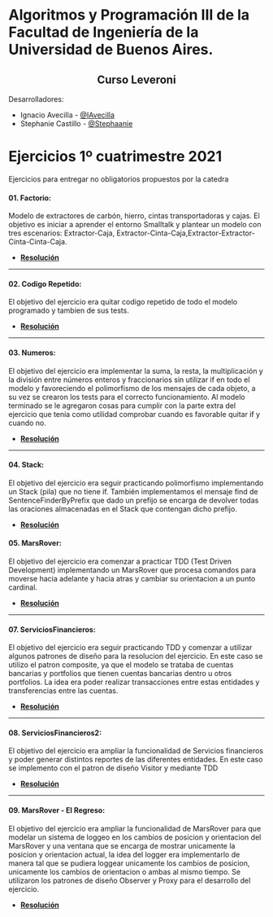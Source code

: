 <h1> Algoritmos y Programación III de la Facultad de Ingeniería de la Universidad de Buenos Aires. </h1>

<h2 align="center">
  Curso Leveroni
</h2>

Desarrolladores: 
- Ignacio Avecilla - [@IAvecilla](https://github.com/IAvecilla)
- Stephanie Castillo - [@Stephaanie](https://github.com/Stephaaniie)

# Ejercicios 1º cuatrimestre 2021
Ejercicios para entregar no obligatorios propuestos por la catedra

#### 01. Factorio:
Modelo de extractores de carbón, hierro, cintas transportadoras y cajas. 
El objetivo es iniciar a aprender el entorno Smalltalk y plantear un modelo con tres escenarios: Extractor-Caja, Extractor-Cinta-Caja,Extractor-Extractor-Cinta-Cinta-Caja.

- **[Resolución](https://github.com/IAvecilla/Algoritmos-y-programacion-III/blob/main/01-Factorio/FactorioParte2%20-%20Entregable.st)**

---

#### 02. Codigo Repetido:
El objetivo del ejercicio era quitar codigo repetido de todo el modelo programado y tambien de sus tests.

- **[Resolución](https://github.com/IAvecilla/Algoritmos-y-programacion-III/blob/main/02-CodigoRepetido/CodigoRepetido-Entregable.st)**

---

#### 03. Numeros:
El objetivo del ejercicio era implementar la suma, la resta, la multiplicación y la división entre números enteros y fraccionarios sin utilizar if en todo el modelo y favoreciendo el polimorfismo de los mensajes de cada objeto, a su vez se crearon los tests para el correcto funcionamiento.
Al modelo terminado se le agregaron cosas para cumplir con la parte extra del ejercicio que tenia como utilidad comprobar cuando es favorable quitar if y cuando no.

- **[Resolución](https://github.com/IAvecilla/Algoritmos-y-programacion-III/blob/main/03-Numeros/Numeros-Parte2-Entregable.st)**

---

#### 04. Stack:
El objetivo del ejercicio era seguir practicando polimorfismo implementando un Stack (pila) que no tiene if. 
También implementamos el mensaje find de SentenceFinderByPrefix que dado un prefijo se encarga de devolver todas las oraciones almacenadas en el Stack que contengan dicho prefijo.

- **[Resolución](https://github.com/IAvecilla/Algoritmos-y-programacion-III/blob/main/04-Stack/Stack-Exercise-Entregable.st)**

#### 05. MarsRover:
El objetivo del ejercicio era comenzar a practicar TDD (Test Driven Development) implementando un MarsRover que procesa comandos para moverse hacia adelante y hacia atras
y cambiar su orientacion a un punto cardinal.

- **[Resolución](https://github.com/IAvecilla/Algoritmos-y-programacion-III/blob/main/05-MarsRover/MarsRover%20-%20Entregable.st)**

---

#### 07. ServiciosFinancieros:
El objetivo del ejercicio era seguir practicando TDD y comenzar a utilizar algunos patrones de diseño para la resolucion del ejercicio.
En este caso se utilizo el patron composite, ya que el modelo se trataba de cuentas bancarias y portfolios que tienen cuentas bancarias dentro u otros portfolios.
La idea era poder realizar transacciones entre estas entidades y transferencias entre las cuentas.

- **[Resolución](https://github.com/IAvecilla/Algoritmos-y-programacion-III/blob/main/07-ServiciosFinancieros/ServiciosFinancieros-Entregable.st)**

---

#### 08. ServiciosFinancieros2:
El objetivo del ejercicio era ampliar la funcionalidad de Servicios financieros y poder generar distintos reportes de las diferentes entidades.
En este caso se implemento con el patron de diseño Visitor y mediante TDD

- **[Resolución](https://github.com/IAvecilla/Algoritmos-y-programacion-III/blob/main/08-ServiciosFinancieros2/ServiciosFinancieros-Solucion.st)**

---

#### 09. MarsRover - El Regreso:
El objetivo del ejercicio era ampliar la funcionalidad de MarsRover para que modelar un sistema de loggeo en los cambios de posicion y orientacion del MarsRover 
y una ventana que se encarga de mostrar unicamente la posicion y orientacion actual, la idea del logger era implementarlo de manera tal que se pudiera loggear
unicamente los cambios de posicion, unicamente los cambios de orientacion o ambas al mismo tiempo.
Se utilizaron los patrones de diseño Observer y Proxy para el desarrollo del ejercicio.

- **[Resolución](https://github.com/IAvecilla/Algoritmos-y-programacion-III/blob/main/09-MarsRover-ElRegreso/MarsRoverRegreso-Solucion.st)**

